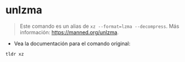 # unlzma

> Este comando es un alias de `xz --format=lzma --decompress`.
> Más información: <https://manned.org/unlzma>.

- Vea la documentación para el comando original:

`tldr xz`
